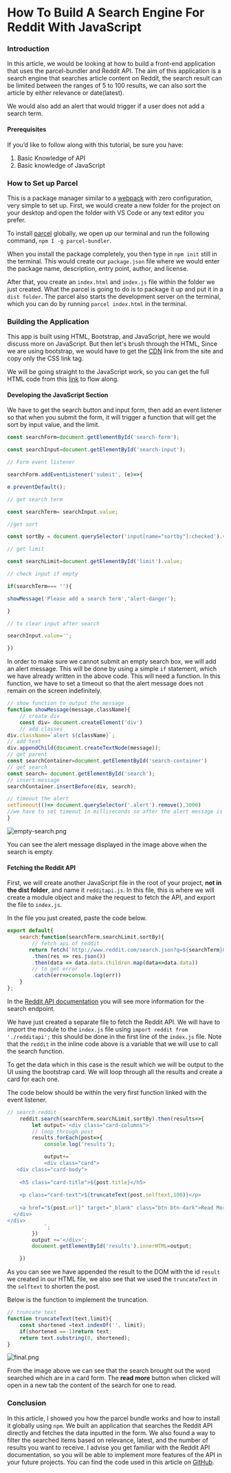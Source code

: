 # How To Build A Search Engine For Reddit With JavaScript

### Introduction
In this article, we would be looking at how to build a front-end application that uses the parcel-bundler and Reddit API. The aim of this application is a search engine that searches article content on Reddit, the search result can be limited between the ranges of 5 to 100 results, we can also sort the article by either relevance or date(latest).

We would also add an alert that would trigger if a user does not add a search term.

#### Prerequisites
If you’d like to follow along with this tutorial, be sure you have:
1. Basic Knowledge of API
2. Basic knowledge of JavaScript

### How to Set up Parcel
This is a package manager similar to a [webpack](https://webpack.js.org/) with zero configuration, very simple to set up. First, we would create a new folder for the project on your desktop and open the folder with VS Code or any text editor you prefer. 

To install [parcel](https://parceljs.org/getting-started/webapp/) globally, we open up our terminal and run the following command, `npm I -g parcel-bundler`.

When you install the package completely, you then type in `npm init` still in the terminal. This would create our `package.json` file where we would enter the package name, description, entry point, author, and license.

After that, you create an `index.html` and `index.js` file within the folder we just created. What the parcel is going to do is to package it up and put it in a `dist folder`. The parcel also starts the development server on the terminal, which you can do by running `parcel index.html` in the terminal.

### Building the Application
This app is built using HTML, Bootstrap, and JavaScript, here we would discuss more on JavaScript. But then let's brush through the HTML, Since we are using bootstrap, we would have to get the [CDN](https://www.bootstrapcdn.com/) link from the site and copy only the CSS link tag.

We will be going straight to the JavaScript work, so you can get the full HTML code from this [link](https://github.com/khabdrick/reddit-search-engine/blob/main/index.html) to flow along.

#### Developing the JavaScript Section
We have to get the search button and input form, then add an event listener so that when you submit the form, it will trigger a function that will get the sort by input value, and the limit.

```js
const searchForm=document.getElementById('search-form');

const searchInput=document.getElementById('search-input');

// Form event listener

searchForm.addEventListener('submit', (e)=>{

e.preventDefault();

// get search term

const searchTerm= searchInput.value;

//get sort

const sortBy = document.querySelector('input[name="sortby"]:checked').value;

// get limit

const searchLimit=document.getElementById('limit').value;

// check input if empty

if(searchTerm=== ''){

showMessage('Please add a search term','alert-danger');

}

// to clear input after search

searchInput.value='';

})
```

In order to make sure we cannot submit an empty search box, we will add an alert message. This will be done by using a simple `if` statement, which we have already written in the above code. This will need a function. In this function, we have to set a timeout so that the alert message does not remain on the screen indefinitely.

```js
// show function to output the message
function showMessage(message,className){
    // create div
    const div= document.createElement('div')
    // add classes
div.className=`alert ${className}`;
// add text
div.appendChild(document.createTextNode(message));
// get parent
const searchContainer=document.getElementById('search-container')
// get search
const search= document.getElementById('search');
// insert message
searchContainer.insertBefore(div, search);

// timeout the alert
setTimeout(()=> document.querySelector('.alert').remove(),3000)
//we have to set timeout in milliseconds so after the alert message is displayed it has to clear
}
```

![empty-search.png](/engineering-education/search-engine-for-reddit-with-javascript/empty-search.png)

You can see the alert message displayed in the image above when the search is empty.

#### Fetching the Reddit API
First, we will create another JavaScript file in the root of your project, **not in the dist folder**, and name it `redditapi.js`. In this file, this is where we will create a module object and make the request to fetch the API, and export the file to `index.js`.

In the file you just created, paste the code below.

```js
export default{
    search:function(searchTerm,searchLimit,sortBy){
        // fetch api of reddit
       return fetch(`http://www.reddit.com/search.json?q=${searchTerm}&sort=${sortBy}&limit=${searchLimit}`)
        .then(res => res.json())
        .then(data => data.data.children.map(data=>data.data))
        // to get error
        .catch(err=>console.log(err))
    }
};
```

In the [Reddit API documentation](https://www.reddit.com/dev/api/#section_search) you will see more information for the search endpoint.

We have just created a separate file to fetch the Reddit API. We will have to import the module to the `index.js` file using `import reddit from './redditapi';` this should be done in the first line of the `index.js` file. Note that the `reddit` in the inline code above is a variable that we will use to call the search function. 

To get the data which in this case is the result which we will be output to the UI using the bootstrap card. We will loop through all the results and create a card for each one.

The code below should be within the very first function linked with the event listener.

```js
// search reddit
    reddit.search(searchTerm,searchLimit,sortBy).then(results=>{
        let output='<div class="card-columns">'
        // loop through post
        results.forEach(post=>{
            console.log('results');

            output+=`
            <div class="card">
   <div class="card-body">
     
    <h5 class="card-title">${post.title}</h5>
     
    <p class="card-text">${truncateText(post.selftext,100)}</p>
     
    <a href="${post.url}" target="_blank" class="btn btn-dark">Read More</a>
  </div>
</div>
            `;
        })
        output +='</div>';
        document.getElementById('results').innerHTML=output;

    })
```

As you can see we have appended the result to the DOM with the id `result` we created in our HTML file, we also see that we used the `truncateText` in the `selftext` to shorten the post.

Below is the function to implement the truncation.

```js
// truncate text
function truncateText(text,limit){
    const shortened =text.indexOf('', limit);
    if(shortened ==-1)return text;
    return text.substring(0, shortened);
}
```

![final.png](/engineering-education/search-engine-for-reddit-with-javascript/final.png)

From the image above we can see that the search brought out the word searched which are in a card form. The **read more** button when clicked will open in a new tab the content of the search for one to read.

### Conclusion
 In this article, I showed you how the parcel bundle works and how to install it globally using `npm`. We built an application that searches the Reddit API directly and fetches the data inputted in the form. We also found a way to filter the searched items based on relevance, latest, and the number of results you want to receive. I advise you get familiar with the Reddit API documentation, so you will be able to implement more features of the API in your future projects. You can find the code used in this article on [GitHub](https://github.com/khabdrick/reddit-search-engine).
